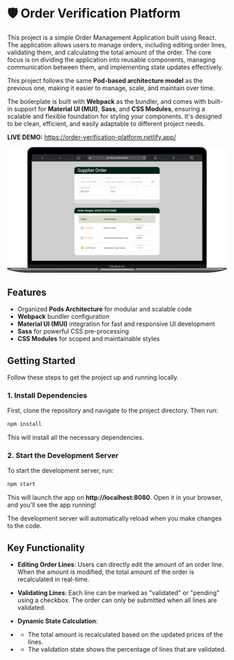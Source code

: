 # 🛡️ Order Verification Platform

This project is a simple Order Management Application built using React. The application allows users to manage orders, including editing order lines, validating them, and calculating the total amount of the order. The core focus is on dividing the application into reusable components, managing communication between them, and implementing state updates effectively.

This project follows the same **Pod-based architecture model** as the previous one, making it easier to manage, scale, and maintain over time.

The boilerplate is built with **Webpack** as the bundler, and comes with built-in support for **Material UI (MUI)**, **Sass**, and **CSS Modules**, ensuring a scalable and flexible foundation for styling your components. It's designed to be clean, efficient, and easily adaptable to different project needs.

**LIVE DEMO:** https://order-verification-platform.netlify.app/

<img src="public/readme/desktop-preview.png" alt="Desktop Preview" />

## Features

- Organized **Pods Architecture** for modular and scalable code
- **Webpack** bundler configuration
- **Material UI (MUI)** integration for fast and responsive UI development
- **Sass** for powerful CSS pre-processing
- **CSS Modules** for scoped and maintainable styles

## Getting Started

Follow these steps to get the project up and running locally.

### 1. Install Dependencies

First, clone the repository and navigate to the project directory. Then run:

```bash
npm install
```

This will install all the necessary dependencies.

### 2. Start the Development Server

To start the development server, run:

```bash
npm start
```

This will launch the app on **http://localhost:8080**. Open it in your browser, and you'll see the app running!

The development server will automatically reload when you make changes to the code.

## Key Functionality

- **Editing Order Lines**: Users can directly edit the amount of an order line. When the amount is modified, the total amount of the order is recalculated in real-time.

- **Validating Lines**: Each line can be marked as "validated" or "pending" using a checkbox. The order can only be submitted when all lines are validated.

- **Dynamic State Calculation**:

- - The total amount is recalculated based on the updated prices of the lines.
- - The validation state shows the percentage of lines that are validated.
